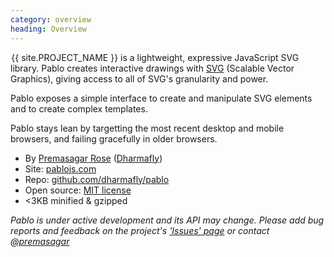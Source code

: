 ```yaml
--- 
category: overview
heading: Overview
---
```

&#8202;<span class="project-name">{{ site.PROJECT_NAME }}</span> is a lightweight, expressive JavaScript SVG library. Pablo creates interactive drawings with [SVG][svg] (Scalable Vector Graphics), giving access to all of SVG's granularity and power.

Pablo exposes a simple interface to create and manipulate SVG elements and to create complex templates.

Pablo stays lean by targetting the most recent desktop and mobile browsers, and failing gracefully in older browsers.

- By [Premasagar Rose][prem] ([Dharmafly][df])
- Site: [pablojs.com][pablo-site]
- Repo: [github.com/dharmafly/pablo][pablo-repo]
- Open source: [MIT license][mit]
- &lt;3KB minified & gzipped

*Pablo is under active development and its API may change. Please add bug reports and feedback on the project's ['Issues' page][pablo-issues] or contact [@premasagar][prem-twitter]*


[prem]: http://premasagar.com
[df]: http://dharmafly.com
[mit]: http://opensource.org/licenses/mit-license.php
[svg]: https://developer.mozilla.org/en/SVG
[pablo-site]: http://pablojs.com
[pablo-repo]: https://github.com/dharmafly/pablo
[pablo-issues]: https://github.com/dharmafly/pablo/issues
[prem-twitter]: https://twitter.com/premasagar